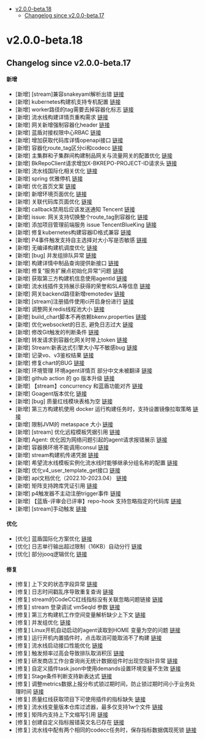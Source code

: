<!-- BEGIN MUNGE: GENERATED_TOC -->
- [v2.0.0-beta.18](#v200-beta18)
   - [Changelog since v2.0.0-beta.17](#changelog-since-v200-beta17)

<!-- END MUNGE: GENERATED_TOC -->



<!-- NEW RELEASE NOTES ENTRY -->
# v2.0.0-beta.18
## Changelog since v2.0.0-beta.17
#### 新增
- [新增] [stream]兼容snakeyaml解析出错 [链接](http://github.com/TencentBlueKing/bk-ci/issues/8823)
- [新增] kubernetes构建机支持专机配置 [链接](http://github.com/TencentBlueKing/bk-ci/issues/8858)
- [新增] worker路径的tag需要去掉容器化标志 [链接](http://github.com/TencentBlueKing/bk-ci/issues/8869)
- [新增] 流水线构建详情页重构需求 [链接](http://github.com/TencentBlueKing/bk-ci/issues/7983)
- [新增] 网关新增强制容器化header [链接](http://github.com/TencentBlueKing/bk-ci/issues/8863)
- [新增] 蓝盾对接权限中心RBAC [链接](http://github.com/TencentBlueKing/bk-ci/issues/7794)
- [新增] 增加获取代码库详情openapi接口 [链接](http://github.com/TencentBlueKing/bk-ci/issues/8850)
- [新增] 容器化route_tag区分ci和codecc [链接](http://github.com/TencentBlueKing/bk-ci/issues/8848)
- [新增] 主集群和子集群间构建制品网关与流量网关的配置优化 [链接](http://github.com/TencentBlueKing/bk-ci/issues/8505)
- [新增] BkRepoClient请求增加X-BKREPO-PROJECT-ID请求头 [链接](http://github.com/TencentBlueKing/bk-ci/issues/8814)
- [新增] 流水线国际化相关优化 [链接](http://github.com/TencentBlueKing/bk-ci/issues/8683)
- [新增] spring 优雅停机 [链接](http://github.com/TencentBlueKing/bk-ci/issues/8833)
- [新增] 优化首页文案 [链接](http://github.com/TencentBlueKing/bk-ci/issues/8612)
- [新增] 新增环境页面优化 [链接](http://github.com/TencentBlueKing/bk-ci/issues/8622)
- [新增] 关联代码库页面优化 [链接](http://github.com/TencentBlueKing/bk-ci/issues/8621)
- [新增] callback禁用后应该发送通知 Tencent [链接](http://github.com/TencentBlueKing/bk-ci/issues/7939)
- [新增] issue: 网关支持切换整个route_tag到容器化 [链接](http://github.com/TencentBlueKing/bk-ci/issues/8827)
- [新增] 添加项目管理前端服务 issue TencentBlueKing [链接](http://github.com/TencentBlueKing/bk-ci/issues/7923)
- [新增] 修复kubernetes构建容器ID格式兼容 [链接](http://github.com/TencentBlueKing/bk-ci/issues/8811)
- [新增] P4事件触发支持自主选择对大小写是否敏感 [链接](http://github.com/TencentBlueKing/bk-ci/issues/8540)
- [新增] 无编译构建机调度优化 [链接](http://github.com/TencentBlueKing/bk-ci/issues/8692)
- [新增] [bug] 并发组排队异常 [链接](http://github.com/TencentBlueKing/bk-ci/issues/8794)
- [新增] 构建详情中制品查询提供新接口 [链接](http://github.com/TencentBlueKing/bk-ci/issues/8097)
- [新增] 修复“服务扩展点初始化异常“问题 [链接](http://github.com/TencentBlueKing/bk-ci/issues/8779)
- [新增] 获取第三方构建机信息使用agentId [链接](http://github.com/TencentBlueKing/bk-ci/issues/8778)
- [新增] 流水线插件支持展示获得的荣誉和SLA等信息 [链接](http://github.com/TencentBlueKing/bk-ci/issues/8114)
- [新增] 网关backend路径新增remotedev [链接](http://github.com/TencentBlueKing/bk-ci/issues/8768)
- [新增] [stream]注册插件使用ci开启身份进行 [链接](http://github.com/TencentBlueKing/bk-ci/issues/8767)
- [新增] 调整网关redis线程池大小 [链接](http://github.com/TencentBlueKing/bk-ci/issues/8763)
- [新增] build_chart脚本不再依赖bkenv.properties [链接](http://github.com/TencentBlueKing/bk-ci/issues/8661)
- [新增] 优化websocket的日志, 避免日志过大 [链接](http://github.com/TencentBlueKing/bk-ci/issues/8756)
- [新增] 修改Git触发的判断条件 [链接](http://github.com/TencentBlueKing/bk-ci/issues/8570)
- [新增] 转发请求到容器化网关时带上token [链接](http://github.com/TencentBlueKing/bk-ci/issues/8725)
- [新增] Stream:新表达式引擎大小写不敏感bug [链接](http://github.com/TencentBlueKing/bk-ci/issues/8737)
- [新增] 记录vo、v3鉴权结果 [链接](http://github.com/TencentBlueKing/bk-ci/issues/8500)
- [新增] 修复chart的BUG [链接](http://github.com/TencentBlueKing/bk-ci/issues/8662)
- [新增] 环境管理 环境agent详情页 部分中文未被翻译 [链接](http://github.com/TencentBlueKing/bk-ci/issues/8553)
- [新增] github action 的 go 版本升级 [链接](http://github.com/TencentBlueKing/bk-ci/issues/8728)
- [新增] 【stream】concurrency 和蓝盾功能对齐 [链接](http://github.com/TencentBlueKing/bk-ci/issues/8631)
- [新增] Goagent版本优化 [链接](http://github.com/TencentBlueKing/bk-ci/issues/8671)
- [新增] [bug] 质量红线模块表格为空 [链接](http://github.com/TencentBlueKing/bk-ci/issues/8685)
- [新增] 第三方构建机使用 docker 运行构建任务时，支持设置镜像拉取策略 [链接](http://github.com/TencentBlueKing/bk-ci/issues/8635)
- [新增] 限制JVM的 metaspace 大小 [链接](http://github.com/TencentBlueKing/bk-ci/issues/8656)
- [新增] [stream] 优化远程模板凭据引用 [链接](http://github.com/TencentBlueKing/bk-ci/issues/8667)
- [新增] Agent: 优化因为网络问题引起的agent请求报错展示 [链接](http://github.com/TencentBlueKing/bk-ci/issues/8603)
- [新增] 容器换环境不能调用consul [链接](http://github.com/TencentBlueKing/bk-ci/issues/8643)
- [新增] stream构建机传递凭据 [链接](http://github.com/TencentBlueKing/bk-ci/issues/8466)
- [新增] 希望流水线模板实例化流水线时能够继承分组名称的配置 [链接](http://github.com/TencentBlueKing/bk-ci/issues/8616)
- [新增] 优化v4_user_template_get接口 [链接](http://github.com/TencentBlueKing/bk-ci/issues/8550)
- [新增] api文档优化（2022.10-2023.04） [链接](http://github.com/TencentBlueKing/bk-ci/issues/8594)
- [新增] 矩阵支持跨库凭证引用 [链接](http://github.com/TencentBlueKing/bk-ci/issues/8514)
- [新增] p4触发器不主动注册trigger事件 [链接](http://github.com/TencentBlueKing/bk-ci/issues/8556)
- [新增] 【蓝盾-评审会已评审】repo-hook 支持忽略指定的代码库 [链接](http://github.com/TencentBlueKing/bk-ci/issues/8435)
- [新增] [stream]手动触发 [链接](http://github.com/TencentBlueKing/bk-ci/issues/8554)

#### 优化
- [优化] 蓝盾国际化方案优化 [链接](http://github.com/TencentBlueKing/bk-ci/issues/8211)
- [优化] 日志单行输出超过限制（16KB）自动分行 [链接](http://github.com/TencentBlueKing/bk-ci/issues/8856)
- [优化] 部分jooq逻辑优化 [链接](http://github.com/TencentBlueKing/bk-ci/issues/8678)

#### 修复
- [修复] 上下文的状态字段异常 [链接](http://github.com/TencentBlueKing/bk-ci/issues/8861)
- [修复] 日志时间戳乱序导致重复查询 [链接](http://github.com/TencentBlueKing/bk-ci/issues/8804)
- [修复] stream的CodeCC红线指标没有关联忽略问题链接 [链接](http://github.com/TencentBlueKing/bk-ci/issues/8821)
- [修复] stream 登录调试 vmSeqId 参数 [链接](http://github.com/TencentBlueKing/bk-ci/issues/8818)
- [修复] 第三方构建机工作空间变量解析缺少上下文 [链接](http://github.com/TencentBlueKing/bk-ci/issues/8803)
- [修复] 并发组优化 [链接](http://github.com/TencentBlueKing/bk-ci/issues/8809)
- [修复] Linux开机自动启动的agent读取到HOME 变量为空的问题 [链接](http://github.com/TencentBlueKing/bk-ci/issues/8798)
- [修复] 运行开机内置插件时，点击取消可能取消不了构建 [链接](http://github.com/TencentBlueKing/bk-ci/issues/8789)
- [修复] 流水线启动接口性能优化 [链接](http://github.com/TencentBlueKing/bk-ci/issues/8615)
- [修复] 触发频率过高会导致排队取消积压 [链接](http://github.com/TencentBlueKing/bk-ci/issues/8691)
- [修复] 研发商店工作台查询尚无统计数据组件时出现空指针异常 [链接](http://github.com/TencentBlueKing/bk-ci/issues/8743)
- [修复] 自定义插件task.json中使用demands设置环境变量不生效 [链接](http://github.com/TencentBlueKing/bk-ci/issues/8665)
- [修复] Stage条件判断支持新表达式 [链接](http://github.com/TencentBlueKing/bk-ci/issues/8722)
- [修复] 调整metrics数据上报分布式锁过期时间，防止锁过期时间小于业务处理时间 [链接](http://github.com/TencentBlueKing/bk-ci/issues/8648)
- [修复] 质量红线获取项目下可使用插件的指标缺失 [链接](http://github.com/TencentBlueKing/bk-ci/issues/8565)
- [修复] 流水线变量版本仓库过滤器，最多仅支持1w个文件 [链接](http://github.com/TencentBlueKing/bk-ci/issues/8675)
- [修复] 矩阵内支持上下文缩写引用 [链接](http://github.com/TencentBlueKing/bk-ci/issues/8641)
- [修复] 创建自定义指标报错英文名已存在 [链接](http://github.com/TencentBlueKing/bk-ci/issues/8605)
- [修复] 流水线中配有两个相同的codecc任务时，保存指标数据偶现死锁 [链接](http://github.com/TencentBlueKing/bk-ci/issues/8008)
